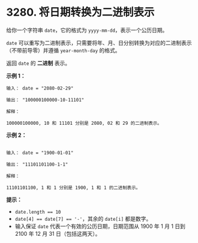 # 3280. 将日期转换为二进制表示

给你一个字符串 `date`，它的格式为 `yyyy-mm-dd`，表示一个公历日期。

`date` 可以重写为二进制表示，只需要将年、月、日分别转换为对应的二进制表示（不带前导零）并遵循 `year-month-day` 的格式。

返回 `date` 的 **二进制** 表示。

**示例 1：**

```()
输入： date = "2080-02-29"

输出： "100000100000-10-11101"

解释：

100000100000, 10 和 11101 分别是 2080, 02 和 29 的二进制表示。
```

**示例 2：**

```()

输入： date = "1900-01-01"

输出： "11101101100-1-1"

解释：

11101101100, 1 和 1 分别是 1900, 1 和 1 的二进制表示。
```

**提示：**

- `date.length == 10`
- `date[4] == date[7] == '-'`，其余的 `date[i]` 都是数字。
- 输入保证 `date` 代表一个有效的公历日期，日期范围从 1900 年 1 月 1 日到 2100 年 12 月 31 日（包括这两天）。
